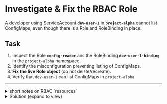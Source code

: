 # Investigate & Fix the RBAC Role

A developer using ServiceAccount **`dev-user-1`** in **`project-alpha`** cannot list ConfigMaps, even though there is a Role and RoleBinding in place.

## Task

1. Inspect the Role **`config-reader`** and the RoleBinding **`dev-user-1-binding`** in the `project-alpha` namespace.
2. Identify the misconfiguration preventing listing of ConfigMaps.
3. **Fix the live Role object** (do not delete/recreate).
4. Verify that `dev-user-1` can list ConfigMaps in `project-alpha`.

---

<details>
<summary>short notes on RBAC `resources`</summary>

# 📒 RBAC Resources – Short Notes

### 🔑 Rules

* Always use **plural** names in `resources` (e.g., `configmaps`, not `configmap`).
* Names must match **API resource list** → check with:

  ```bash
  kubectl api-resources
  ```
* ❌ Singular / Short names (e.g., `cm`, `svc`) are invalid.
* ✅ Always lowercase.

---

### ✅ Common Plural Names

* Pod → `pods`
* Service → `services`
* ConfigMap → `configmaps`

</details>


<details> 
<summary>Solution (expand to view)</summary>


1) Confirm the problem

```bash
kubectl auth can-i list configmaps \
  --as=system:serviceaccount:project-alpha:dev-user-1 -n project-alpha
```

You should see below :: 

2) Inspect Role and RoleBinding

```bash
kubectl -n project-alpha get role config-reader -o yaml
kubectl -n project-alpha get rolebinding dev-user-1-binding -o yaml
```

Notice the Role uses resources: ["configmap"] (singular). It must be configmaps (plural).
```bash
kubectl api-resources | grep -i configmap  # It must be configmaps (plural).
```

3a) Fix in-place using kubectl edit
```bash
kubectl -n project-alpha edit role config-reader

# Change:
#   resources: ["configmap"]
# To:
#   resources: ["configmaps"]
# Save & exit
```

3b) (Alternative) Patch in-place

```bash
kubectl -n project-alpha patch role config-reader \
  --type='json' \
  -p='[{"op":"replace","path":"/rules/0/resources/0","value":"configmaps"}]'
```

4) Verify

```bash
kubectl auth can-i list configmaps \
  --as=system:serviceaccount:project-alpha:dev-user-1 -n project-alpha
```


</details>
